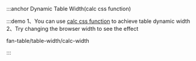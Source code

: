 :::anchor Dynamic Table Width(calc css function)

:::demo 1、You can use [calc css function](<https://developer.mozilla.org/en-US/docs/Web/CSS/calc()>) to achieve table dynamic width<br>2、Try changing the browser width to see the effect

fan-table/table-width/calc-width

:::
